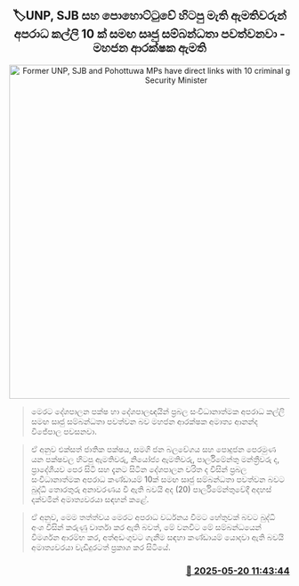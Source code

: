 <p align='center'><b><h2 align='center' title='Former UNP, SJB and Pohottuwa MPs have direct links with 10 criminal gangs - Public Security Minister'>🏷UNP, SJB සහ පොහොට්ටුවේ හිටපු මැති ඇමතිවරුන් අපරාධ කල්ලි 10 ක් සමඟ සෘජු සම්බන්ධතා පවත්වනවා - මහජන ආරක්ෂක ඇමති</h2></b></p>
<p align='center'><img src='https://helakuru.sgp1.cdn.digitaloceanspaces.com/esana/images/lib/ananda-wijepala-minister-parliment-nn.jpg' width='600' alt='Former UNP, SJB and Pohottuwa MPs have direct links with 10 criminal gangs - Public Security Minister'></p>

> මෙරට දේශපාලන පක්ෂ හා දේශපාලඥයින් ප්‍රබල සංවිධානාත්මක අපරාධ කල්ලි සමඟ සෘජු සම්බන්ධතා පවත්වන බව මහජන ආරක්ෂක අමාත්‍ය ආනන්ද විජේපාල පවසනවා.

> ඒ අනුව එක්සත් ජාතික පක්ෂය, සමගි ජන බලවේගය සහ පොදුජන පෙරමුණ යන පක්ෂවල හිටපු ඇමතිවරු, නියෝජ්‍ය ඇමතිවරු, පාර්ලිමේන්තු මන්ත්‍රීවරු ද, ප්‍රාදේශීයව පෙර සිටි සහ දැනට සිටින දේශපාලන චරිත ද විසින් ප්‍රබල සංවිධානාත්මක අපරාධ කණ්ඩායම් 10ක් සමඟ සෘජු සම්බන්ධතා පවත්වන බවට බුද්ධි තොරතුරු අනාවරණය වී ඇති බවයි අද (20) පාර්ලිමේන්තුවේදී අදහස් දක්වමින් අමාත්‍යවරයා සඳහන් කළේ.

> ඒ අනුව, මෙම තත්ත්වය මෙරට අපරාධ වර්ධනය වීමට හේතුවක් බවට බුද්ධි අංශ විසින් කරුණු වාර්තා කර ඇති බවත්, මේ වනවිට මේ සම්බන්ධයෙන් විමර්ශන ආරම්භ කර, අත්අඩංගුවට ගැනීම සඳහා කණ්ඩායම් යොදවා ඇති බවයි අමාත්‍යවරයා වැඩිදුරටත් ප්‍රකාශ කර සිටියේ.



<h3 align='right'><a href='https://www.helakuru.lk/esana/p/110258/'>📅 2025-05-20 11:43:44</a></h3>
